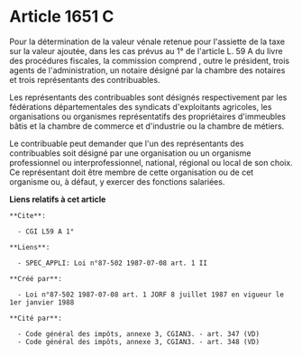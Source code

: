 # Article 1651 C

Pour la détermination de la valeur vénale retenue pour l'assiette de la taxe sur la valeur ajoutée, dans les cas prévus au 1°
de l'article L. 59 A du livre des procédures fiscales, la commission comprend , outre le président, trois agents de
l'administration, un notaire désigné par la chambre des notaires et trois représentants des contribuables.

Les représentants des contribuables sont désignés respectivement par les fédérations départementales des syndicats
d'exploitants agricoles, les organisations ou organismes représentatifs des propriétaires d'immeubles bâtis et la chambre de
commerce et d'industrie ou la chambre de métiers.

Le contribuable peut demander que l'un des représentants des contribuables soit désigné par une organisation ou un organisme
professionnel ou interprofessionnel, national, régional ou local de son choix. Ce représentant doit être membre de cette
organisation ou de cet organisme ou, à défaut, y exercer des fonctions salariées.

**Liens relatifs à cet article**

	**Cite**:

	  - CGI L59 A 1°

	**Liens**:

	  - SPEC_APPLI: Loi n°87-502 1987-07-08 art. 1 II

	**Créé par**:

	  - Loi n°87-502 1987-07-08 art. 1 JORF 8 juillet 1987 en vigueur le 1er janvier 1988

	**Cité par**:

	  - Code général des impôts, annexe 3, CGIAN3. - art. 347 (VD)
	  - Code général des impôts, annexe 3, CGIAN3. - art. 348 (VD)
